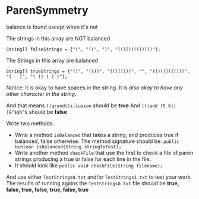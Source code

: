 # ParenSymmetry
balance is found except when it's not

The strings in this array are NOT balanced

`String[] falseStrings = {"(", "((", ")", "(()())((())))"};`

The Strings in this array are balanced

`String[] trueStrings = {"()", "(())", "(((())))", "", "(()())((()))", "(   )", "( () ( ) )"};`

Notice: it is okay to have spaces in the string. It is _also okay to have any other character in the string._

And that means `()grand()illusion` should be __true__
And `(((add (5 6)) )&^$$%^$` should be __false__

Write two methods:
- Write a method `isBalanced` that takes a string, and produces true if balanced, false otherwise. 
The method signature should be: `public boolean isBalanced(String stringToTest);`
- Write another method `checkFile` that use the first to check a file of paren strings producing a true or false for each line in the file. 
- It should look like `public void checkFile(String filename);`

And use either `TestStrings0.txt` and/or `TestStrings1.txt` to test your work.
The results of running agains the `TestStrings0.txt` file should be
__true, false, true, false, true, false, true__
